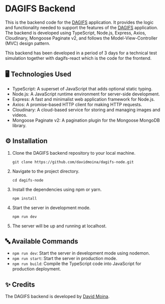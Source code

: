 # DAGIFS Backend

This is the backend code for the [DAGIFS](https://github.com/davidmoina/dagifs-react) application. It provides the logic and functionality needed to support the features of the [DAGIFS](https://github.com/davidmoina/dagifs-react) application. The backend is developed using TypeScript, Node.js, Express, Axios, Cloudinary, Mongoose Paginate v2, and follows the Model-View-Controller (MVC) design pattern.

This backend has been developed in a period of 3 days for a technical test simulation together with dagifs-react which is the code for the frontend.

## 🖥️ Technologies Used

-   TypeScript: A superset of JavaScript that adds optional static typing.
-   Node.js: A JavaScript runtime environment for server-side development.
-   Express: A fast and minimalist web application framework for Node.js.
-   Axios: A promise-based HTTP client for making HTTP requests.
-   Cloudinary: A cloud-based service for storing and managing images and videos.
-   Mongoose Paginate v2: A pagination plugin for the Mongoose MongoDB library.

## ⚙️ Installation

1.  Clone the DAGIFS backend repository to your local machine.
    
    ```shell
    git clone https://github.com/davidmoina/dagifs-node.git
    ```
2.  Navigate to the project directory.
    ```
    cd dagifs-node
    ```
3.  Install the dependencies using npm or yarn.
    ```
    npm install
    ```
4.  Start the server in development mode.
    
    ```    
    npm run dev
    ```
    
5.  The server will be up and running at localhost.
    

##  :abc: Available Commands

-   `npm run dev`: Start the server in development mode using nodemon.
-   `npm run start`: Start the server in production mode.
-   `npm run build`: Compile the TypeScript code into JavaScript for production deployment.

## ✨ Credits

The DAGIFS backend is developed by [David Moina](https://github.com/davidmoina).

